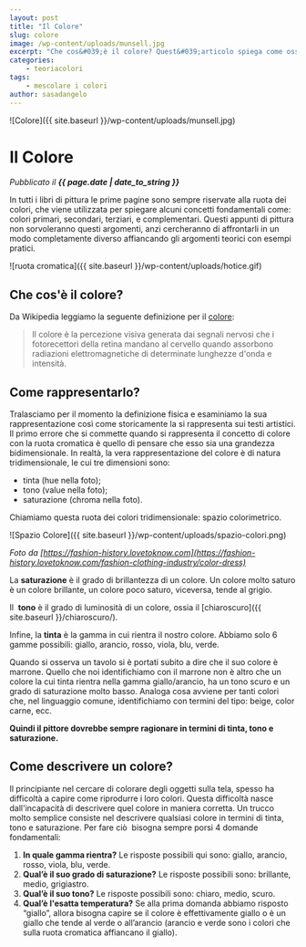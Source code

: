 ```yaml
---
layout: post
title: "Il Colore"
slug: colore
image: /wp-content/uploads/munsell.jpg
excerpt: "Che cos&#039;è il colore? Quest&#039;articolo spiega come osservare un colore e descriverlo, il primo passo per mescolare i colori."
categories:
    - teoriacolori
tags:
    - mescolare i colori
author: sasadangelo
---
```


![Colore]({{ site.baseurl }}/wp-content/uploads/munsell.jpg)

# Il Colore
_Pubblicato il **{{ page.date | date_to_string }}**_

In tutti i libri di pittura le prime pagine sono sempre riservate alla ruota dei colori, che viene utilizzata per spiegare alcuni concetti fondamentali come: colori primari, secondari, terziari, e complementari. Questi appunti di pittura non sorvoleranno questi argomenti, anzi cercheranno di affrontarli in un modo completamente diverso affiancando gli argomenti teorici con esempi pratici.

![ruota cromatica]({{ site.baseurl }}/wp-content/uploads/hotice.gif)

## Che cos'è il colore?

Da Wikipedia leggiamo la seguente definizione per il [colore](https://it.wikipedia.org/wiki/Colore):

> Il colore è la percezione visiva generata dai segnali nervosi che i fotorecettori della retina mandano al cervello quando assorbono radiazioni elettromagnetiche di determinate lunghezze d'onda e intensità.

## Come rappresentarlo?

Tralasciamo per il momento la definizione fisica e esaminiamo la sua rappresentazione così come storicamente la si rappresenta sui testi artistici. Il primo errore che si commette quando si rappresenta il concetto di colore con la ruota cromatica è quello di pensare che esso sia una grandezza bidimensionale. In realtà, la vera rappresentazione del colore è di natura tridimensionale, le cui tre dimensioni sono:

- tinta (hue nella foto);
- tono (value nella foto);
- saturazione (chroma nella foto).

Chiamiamo questa ruota dei colori tridimensionale: spazio colorimetrico.

![Spazio Colore]({{ site.baseurl }}/wp-content/uploads/spazio-colori.png)

_Foto da [https://fashion-history.lovetoknow.com](https://fashion-history.lovetoknow.com/fashion-clothing-industry/color-dress)_

La **saturazione** è il grado di brillantezza di un colore. Un colore molto saturo è un colore brillante, un colore poco saturo, viceversa, tende al grigio.

Il  **tono** è il grado di luminosità di un colore, ossia il [chiaroscuro]({{ site.baseurl }}/chiaroscuro/).

Infine, la **tinta** è la gamma in cui rientra il nostro colore. Abbiamo solo 6 gamme possibili: giallo, arancio, rosso, viola, blu, verde.

Quando si osserva un tavolo si è portati subito a dire che il suo colore è marrone. Quello che noi identifichiamo con il marrone non è altro che un colore la cui tinta rientra nella gamma giallo/arancio, ha un tono scuro e un grado di saturazione molto basso. Analoga cosa avviene per tanti colori che, nel linguaggio comune, identifichiamo con termini del tipo: beige, color carne, ecc.

**Quindi il pittore dovrebbe sempre ragionare in termini di tinta, tono e saturazione.**

## Come descrivere un colore?

Il principiante nel cercare di colorare degli oggetti sulla tela, spesso ha difficoltà a capire come riprodurre i loro colori. Questa difficoltà nasce dall'incapacità di descrivere quel colore in maniera corretta. Un trucco molto semplice consiste nel descrivere qualsiasi colore in termini di tinta, tono e saturazione. Per fare ciò  bisogna sempre porsi 4 domande fondamentali:

1. **In quale gamma rientra?** Le risposte possibili qui sono: giallo, arancio, rosso, viola, blu, verde.
2. **Qual’è il suo grado di saturazione?** Le risposte possibili sono: brillante, medio, grigiastro.
3. **Qual’è il suo tono?** Le risposte possibili sono: chiaro, medio, scuro.
4. **Qual’è l'esatta temperatura?** Se alla prima domanda abbiamo risposto “giallo”, allora bisogna capire se il colore è effettivamente giallo o è un giallo che tende al verde o all’arancio (arancio e verde sono i colori che sulla ruota cromatica affiancano il giallo).
